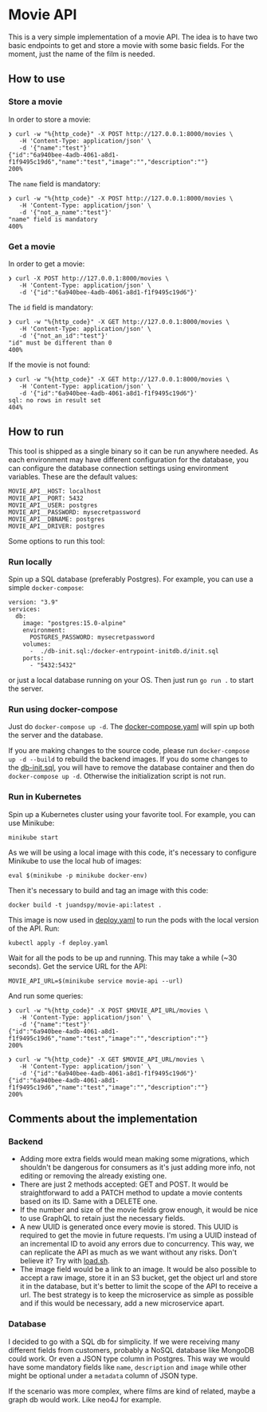 # Movie API

This is a very simple implementation of a movie API. The idea is to have two basic endpoints to get and store a movie with some basic fields. For the moment, just the name of the film is needed.

## How to use

### Store a movie

In order to store a movie:
```
❯ curl -w "%{http_code}" -X POST http://127.0.0.1:8000/movies \
   -H 'Content-Type: application/json' \
   -d '{"name":"test"}'
{"id":"6a940bee-4adb-4061-a8d1-f1f9495c19d6","name":"test","image":"","description":""}
200% 
```

The `name` field is mandatory:
```
❯ curl -w "%{http_code}" -X POST http://127.0.0.1:8000/movies \
   -H 'Content-Type: application/json' \
   -d '{"not_a_name":"test"}'
"name" field is mandatory
400% 
```

### Get a movie

In order to get a movie:
```
❯ curl -X POST http://127.0.0.1:8000/movies \
   -H 'Content-Type: application/json' \
   -d '{"id":"6a940bee-4adb-4061-a8d1-f1f9495c19d6"}'

```
The `id` field is mandatory:
```
❯ curl -w "%{http_code}" -X GET http://127.0.0.1:8000/movies \
   -H 'Content-Type: application/json' \
   -d '{"not_an_id":"test"}'
"id" must be different than 0
400%
```

If the movie is not found:
```
❯ curl -w "%{http_code}" -X GET http://127.0.0.1:8000/movies \
   -H 'Content-Type: application/json' \
   -d '{"id":"6a940bee-4adb-4061-a8d1-f1f9495c19d6"}'
sql: no rows in result set
404%
```

## How to run

This tool is shipped as a single binary so it can be run anywhere needed. As each environment may have different configuration for the database, you can configure the database connection settings using environment variables. These are the default values:

```
MOVIE_API__HOST: localhost
MOVIE_API__PORT: 5432
MOVIE_API__USER: postgres
MOVIE_API__PASSWORD: mysecretpassword
MOVIE_API__DBNAME: postgres
MOVIE_API__DRIVER: postgres
```

Some options to run this tool:

### Run locally

Spin up a SQL database (preferably Postgres). For example, you can use a simple `docker-compose`:

```
version: "3.9"
services:
  db:
    image: "postgres:15.0-alpine"
    environment:
      POSTGRES_PASSWORD: mysecretpassword
    volumes:
      -  ./db-init.sql:/docker-entrypoint-initdb.d/init.sql
    ports:
      - "5432:5432"
```

or just a local database running on your OS. Then just run `go run .` to start the server.

### Run using docker-compose

Just do `docker-compose up -d`. The [docker-compose.yaml](docker-compose.yaml) will spin up both the server and the database.

If you are making changes to the source code, please run `docker-compose up -d --build` to rebuild the backend images. If you do some changes to the [db-init.sql](db-init.sql), you will have to remove the database container and then do `docker-compose up -d`. Otherwise the initialization script is not run.

### Run in Kubernetes

Spin up a Kubernetes cluster using your favorite tool. For example, you can use Minikube:

```
minikube start
```

As we will be using a local image with this code, it's necessary to configure Minikube to use the local hub of images:

```
eval $(minikube -p minikube docker-env)
```

Then it's necessary to build and tag an image with this code:

```
docker build -t juandspy/movie-api:latest .
```

This image is now used in [deploy.yaml](deploy.yaml) to run the pods with the local version of the API. Run:
```
kubectl apply -f deploy.yaml
```

Wait for all the pods to be up and running. This may take a while (~30 seconds). Get the service URL for the API:
```
MOVIE_API_URL=$(minikube service movie-api --url)
```

And run some queries:

```
❯ curl -w "%{http_code}" -X POST $MOVIE_API_URL/movies \
   -H 'Content-Type: application/json' \
   -d '{"name":"test"}'
{"id":"6a940bee-4adb-4061-a8d1-f1f9495c19d6","name":"test","image":"","description":""}
200%   
```

```
❯ curl -w "%{http_code}" -X GET $MOVIE_API_URL/movies \
   -H 'Content-Type: application/json' \
   -d '{"id":"6a940bee-4adb-4061-a8d1-f1f9495c19d6"}'
{"id":"6a940bee-4adb-4061-a8d1-f1f9495c19d6","name":"test","image":"","description":""}
200% 
```

## Comments about the implementation

### Backend

- Adding more extra fields would mean making some migrations, which shouldn't be dangerous for consumers as it's just adding more info, not editing or removing the already existing one.
- There are just 2 methods accepted: GET and POST. It would be straightforward to add a PATCH method to update a movie contents based on its ID. Same with a DELETE one.
- If the number and size of the movie fields grow enough, it would be nice to use GraphQL to retain just the necessary fields.
- A new UUID is generated once every movie is stored. This UUID is required to get the movie in future requests. I'm using a UUID instead of an incremental ID to avoid any errors due to concurrency. This way, we can replicate the API as much as we want without any risks. Don't believe it? Try with [load.sh](load.sh).
- The image field would be a link to an image. It would be also possible to accept a raw image, store it in an S3 bucket, get the object url and store it in the database, but it's better to limit the scope of the API to receive a url. The best strategy is to keep the microservice as simple as possible and if this would be necessary, add a new microservice apart.

### Database

I decided to go with a SQL db for simplicity. If we were receiving many different fields from customers, probably a NoSQL database like MongoDB could work. Or even a JSON type column in Postgres. This way we would have some mandatory fields like `name`, `description` and `image` while other might be optional under a `metadata` column of JSON type.

If the scenario was more complex, where films are kind of related, maybe a graph db would work. Like neo4J for example.

